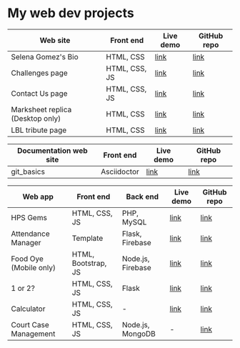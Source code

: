 # My web dev projects

Web site | Front end | Live demo | GitHub repo
-------- | --------- | --------- | -----------
Selena Gomez's Bio | HTML, CSS | [link](https://harshkapadia2.github.io/sg-bio/) | [link](https://github.com/HarshKapadia2/sg-bio)
Challenges page | HTML, CSS, JS | [link](https://harshkapadia2.github.io/sample-challenges-page/) | [link](https://github.com/HarshKapadia2/sample-challenges-page)
Contact Us page | HTML, CSS, JS | [link](https://harshkapadia2.github.io/sample-contact-us-page/) | [link](https://github.com/HarshKapadia2/sample-contact-us-page)
Marksheet replica (Desktop only) | HTML, CSS | [link](https://harshkapadia2.github.io/sample-marksheet/) | [link](https://github.com/HarshKapadia2/sample-marksheet)
LBL tribute page | HTML, CSS | [link](https://harshkapadia2.github.io/lbl-tribute-page/) | [link](https://github.com/HarshKapadia2/lbl-tribute-page)

Documentation web site | Front end | Live demo | GitHub repo
---------------------- | --------- | --------- | -----------
git_basics | Asciidoctor | [link](https://harshkapadia2.github.io/git_basics/) | [link](https://github.com/HarshKapadia2/git_basics)

Web app | Front end | Back end | Live demo | GitHub repo
------- | --------- | -------- | --------- | -----------
HPS Gems | HTML, CSS, JS | PHP, MySQL | [link](https://hps-gems.herokuapp.com/) | [link](https://github.com/HarshKapadia2/hps-gems)
Attendance Manager | Template | Flask, Firebase | [link](https://attendance-management-flask.herokuapp.com/) | [link](https://github.com/HarshKapadia2/attendance_management)
Food Oye (Mobile only) | HTML, Bootstrap, JS | Node.js, Firebase | [link](https://food-oye.herokuapp.com/) | [link](https://github.com/rajatrjoshi/food-oye)
1 or 2? | HTML, CSS, JS | Flask | [link](https://one-or-two.herokuapp.com/) | [link](https://github.com/HarshKapadia2/one-or-two)
Calculator| HTML, CSS, JS | - | [link](https://harshkapadia2.github.io/calculator/) | [link](https://github.com/HarshKapadia2/calculator)
Court Case Management | HTML, CSS, JS | Node.js, MongoDB | - | [link](https://github.com/HarshKapadia2/court_case_management_web_app)

